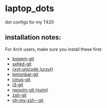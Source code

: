 # laptop_dots
dot configs for my T420

## installation notes:
For Arch users, make sure you install these first:<br>
* <a href="https://aur.archlinux.org/packages/bspwm-git/">bspwm-git</a><br>
* <a href="https://aur.archlinux.org/packages/sxhkd-git/">sxhkd-git</a><br>
* <a href="https://wiki.archlinux.org/index.php/rxvt-unicode">rxvt-unicode (urxvt)</a><br>
* <a href="https://aur.archlinux.org/packages/lemonbar-git/">lemonbar-git</a><br>
* <a href="https://aur.archlinux.org/packages/cmus-git/">cmus-git</a><br>
* <a href="https://aur.archlinux.org/packages/i3-git/">i3-git</a><br>
* <a href="https://aur.archlinux.org/packages/neovim-git/">neovim-git (nvim)</a><br>
* <a href="https://aur.archlinux.org/packages/zsh-git/">zsh-git</a><br>
* <a href="https://aur.archlinux.org/packages/oh-my-zsh-git/">oh-my-zsh--git</a><br>

